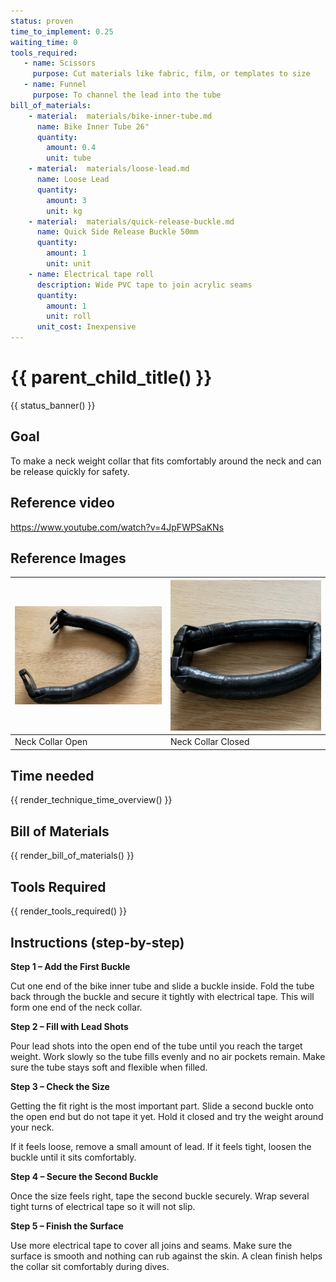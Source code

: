 ```yaml
---
status: proven
time_to_implement: 0.25
waiting_time: 0
tools_required:
   - name: Scissors
     purpose: Cut materials like fabric, film, or templates to size
   - name: Funnel
     purpose: To channel the lead into the tube
bill_of_materials:
    - material:  materials/bike-inner-tube.md
      name: Bike Inner Tube 26"
      quantity:
        amount: 0.4
        unit: tube
    - material:  materials/loose-lead.md
      name: Loose Lead
      quantity:
        amount: 3
        unit: kg
    - material:  materials/quick-release-buckle.md
      name: Quick Side Release Buckle 50mm
      quantity:
        amount: 1
        unit: unit
    - name: Electrical tape roll
      description: Wide PVC tape to join acrylic seams
      quantity:
        amount: 1
        unit: roll
      unit_cost: Inexpensive
---
```

# {{ parent_child_title() }}
{{ status_banner() }}

## Goal

To make a neck weight collar that fits comfortably around the neck and can be release quickly for safety.

## Reference video

https://www.youtube.com/watch?v=4JpFWPSaKNs

## Reference Images

| ![Neck Collar Open](lt_open.png) | ![Neck Collar Closed ](lt_closed.png) |
|----------------------------------|-----------------------------|
| Neck Collar Open                 | Neck Collar Closed          |


## Time needed

{{ render_technique_time_overview() }}

## Bill of Materials

{{ render_bill_of_materials() }}

## Tools Required

{{ render_tools_required() }}

## Instructions (step-by-step)

**Step 1 – Add the First Buckle**

Cut one end of the bike inner tube and slide a buckle inside.
Fold the tube back through the buckle and secure it tightly with electrical tape.
This will form one end of the neck collar.

**Step 2 – Fill with Lead Shots**

Pour lead shots into the open end of the tube until you reach the target weight.
Work slowly so the tube fills evenly and no air pockets remain.
Make sure the tube stays soft and flexible when filled.

**Step 3 – Check the Size**

Getting the fit right is the most important part.
Slide a second buckle onto the open end but do not tape it yet.
Hold it closed and try the weight around your neck.

If it feels loose, remove a small amount of lead.
If it feels tight, loosen the buckle until it sits comfortably.

**Step 4 – Secure the Second Buckle**

Once the size feels right, tape the second buckle securely.
Wrap several tight turns of electrical tape so it will not slip.

**Step 5 – Finish the Surface**

Use more electrical tape to cover all joins and seams.
Make sure the surface is smooth and nothing can rub against the skin.
A clean finish helps the collar sit comfortably during dives.
